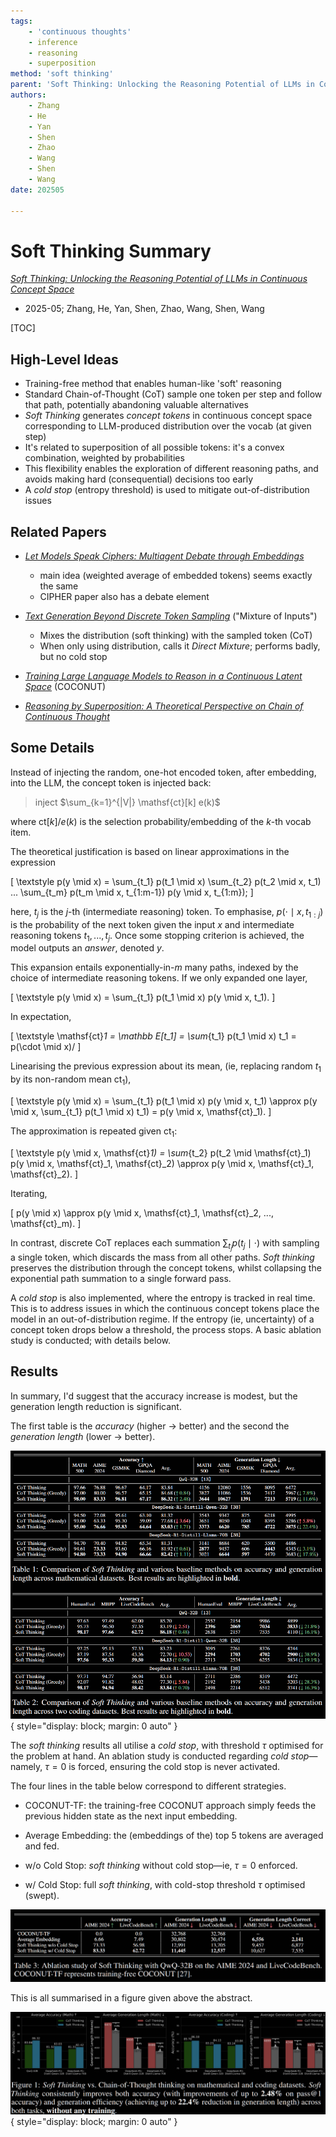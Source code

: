 ```yaml
---
tags:
    - 'continuous thoughts'
    - inference
    - reasoning
    - superposition
method: 'soft thinking'
parent: 'Soft Thinking: Unlocking the Reasoning Potential of LLMs in Continuous Concept Space'
authors:
    - Zhang
    - He
    - Yan
    - Shen
    - Zhao
    - Wang
    - Shen
    - Wang
date: 202505

---
```

# Soft Thinking Summary

[*Soft Thinking: Unlocking the Reasoning Potential of LLMs in Continuous Concept Space*](https://arxiv.org/abs/2505.15778)

-   2025-05; Zhang, He, Yan, Shen, Zhao, Wang, Shen, Wang

[TOC]

## High-Level Ideas

-   Training-free method that enables human-like 'soft' reasoning
-   Standard Chain-of-Thought (CoT) sample one token per step and follow that path, potentially abandoning valuable alternatives
-   *Soft Thinking* generates *concept tokens* in continuous concept space corresponding to LLM-produced distribution over the vocab (at given step)
-   It's related to superposition of all possible tokens: it's a convex combination, weighted by probabilities
-   This flexibility enables the exploration of different reasoning paths, and avoids making hard (consequential) decisions too early
-   A *cold stop* (entropy threshold) is used to mitigate out-of-distribution issues

## Related Papers

-   [*Let Models Speak Ciphers: Multiagent Debate through Embeddings*](http://arxiv.org/abs/2310.06272)
    -   main idea (weighted average of embedded tokens) seems exactly the same
    -   CIPHER paper also has a debate element

-   [*Text Generation Beyond Discrete Token Sampling*](http://arxiv.org/abs/2505.14827) ("Mixture of Inputs")

    -   Mixes the distribution (soft thinking) with the sampled token (CoT)
    -   When only using distribution, calls it *Direct Mixture*; performs badly, but no cold stop

-   [*Training Large Language Models to Reason in a Continuous Latent Space*](https://arxiv.org/abs/2412.06769) (COCONUT)

-   [*Reasoning by Superposition: A Theoretical Perspective on Chain of Continuous Thought*](http://arxiv.org/abs/2505.12514)

## Some Details

Instead of injecting the random, one-hot encoded token, after embedding, into the LLM, the concept token is injected back:

> inject $\sum_{k=1}^{|V|} \mathsf{ct}[k] e(k)$

where $\mathsf{ct}[k]$/$e(k)$ is the selection probability/embedding of the $k$-th vocab item.

The theoretical justification is based on linear approximations in the expression

\[
    \textstyle
    p(y \mid x)
=   \sum_{t_1} p(t_1 \mid x) \sum_{t_2} p(t_2 \mid x, t_1) ... \sum_{t_m} p(t_m \mid x, t_{1:m-1}) p(y \mid x, t_{1:m});
\]

here, $t_j$ is the $j$-th (intermediate reasoning) token. To emphasise, $p(\cdot \mid x, t_{1:j})$ is the probability of the next token given the input $x$ and intermediate reasoning tokens $t_1, ..., t_j$. Once some stopping criterion is achieved, the model outputs an *answer*, denoted $y$.

This expansion entails exponentially-in-$m$ many paths, indexed by the choice of intermediate reasoning tokens. If we only expanded one layer,

\[
    \textstyle
    p(y \mid x)
=   \sum_{t_1} p(t_1 \mid x) p(y \mid x, t_1).
\]

In expectation,

\[
    \textstyle
    \mathsf{ct}_1
=   \mathbb E[t_1]
=   \sum_{t_1} p(t_1 \mid x) t_1
=   p(\cdot \mid x)/
\]

Linearising the previous expression about its mean, (ie, replacing random $t_1$ by its non-random mean $\mathsf{ct}_1$),

\[
    \textstyle
    p(y \mid x)
=   \sum_{t_1} p(t_1 \mid x) p(y \mid x, t_1)
\approx
    p(y \mid x, \sum_{t_1} p(t_1 \mid x) t_1)
=   p(y \mid x, \mathsf{ct}_1).
\]

The approximation is repeated given $\mathsf{ct}_1$:

\[
    \textstyle
    p(y \mid x, \mathsf{ct}_1)
=   \sum_{t_2} p(t_2 \mid \mathsf{ct}_1) p(y \mid x, \mathsf{ct}_1, \mathsf{ct}_2)
\approx
    p(y \mid x, \mathsf{ct}_1, \mathsf{ct}_2).
\]

Iterating,

\[
    p(y \mid x)
\approx
    p(y \mid x, \mathsf{ct}_1, \mathsf{ct}_2, ..., \mathsf{ct}_m).
\]

In contrast, discrete CoT replaces each summation $\sum_{t_j} p(t_j \mid \cdot)$ with sampling a single token, which discards the mass from all other paths. *Soft thinking* preserves the distribution through the concept tokens, whilst collapsing the exponential path summation to a single forward pass.

A *cold stop* is also implemented, where the entropy is tracked in real time. This is to address issues in which the continuous concept tokens place the model in an out-of-distribution regime. If the entropy (ie, uncertainty) of a concept token drops below a threshold, the process stops. A basic ablation study is conducted; with details below.

## Results

In summary, I'd suggest that the accuracy increase is modest, but the generation length reduction is significant.

The first table is the *accuracy* (higher → better) and the second the *generation length* (lower → better).

![Table of results](attachments/Soft%20Thinking%20-%20Evaluation%20-%20Table.png){ style="display: block; margin: 0 auto" }

The *soft thinking* results all utilise a *cold stop*, with threshold $\tau$ optimised for the problem at hand. An ablation study is conducted regarding *cold stop*—namely, $\tau = 0$ is forced, ensuring the cold stop is never activated.

The four lines in the table below correspond to different strategies.

-   COCONUT-TF: the training-free COCONUT approach simply feeds the previous hidden state as the next input embedding.

-   Average Embedding: the (embeddings of the) top 5 tokens are averaged and fed.

-   w/o Cold Stop: *soft thinking* without cold stop—ie, $\tau = 0$ enforced.

-   w/ Cold Stop: full *soft thinking*, with cold-stop threshold $\tau$ optimised (swept).

![Ablation study](attachments/Soft%20Thinking%20-%20Ablation.png)

This is all summarised in a figure given above the abstract.

![Figure of results](attachments/Soft%20Thinking%20-%20Evaluation%20-%20Figure.png){ style="display: block; margin: 0 auto" }

